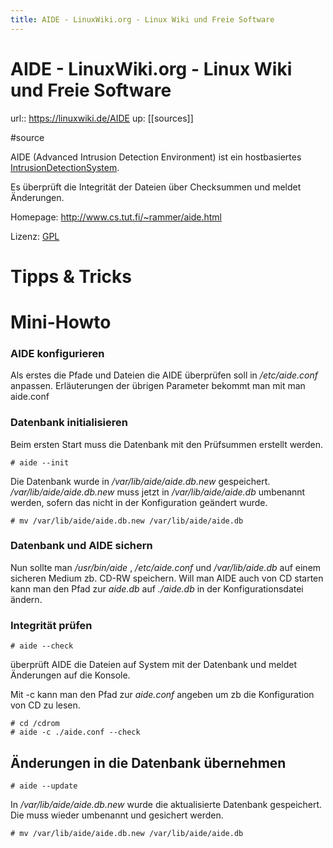 ```yaml
---
title: AIDE - LinuxWiki.org - Linux Wiki und Freie Software
---
```


# AIDE - LinuxWiki.org - Linux Wiki und Freie Software

url:: https://linuxwiki.de/AIDE
up: [[sources]]

#source

AIDE (Advanced Intrusion Detection Environment) ist ein hostbasiertes [IntrusionDetectionSystem](https://linuxwiki.de/IntrusionDetectionSystem).

Es überprüft die Integrität der Dateien über Checksummen und meldet Änderungen.

Homepage: <http://www.cs.tut.fi/~rammer/aide.html>

Lizenz: [GPL](https://linuxwiki.de/GPL)

# Tipps & Tricks

# Mini-Howto

### AIDE konfigurieren

Als erstes die Pfade und Dateien die AIDE überprüfen soll in */etc/aide.conf* anpassen. Erläuterungen der übrigen Parameter bekommt man mit man aide.conf

### Datenbank initialisieren

Beim ersten Start muss die Datenbank mit den Prüfsummen erstellt werden.

```
# aide --init
```

Die Datenbank wurde in */var/lib/aide/aide.db.new* gespeichert. */var/lib/aide/aide.db.new* muss jetzt in */var/lib/aide/aide.db* umbenannt werden, sofern das nicht in der Konfiguration geändert wurde.

```
# mv /var/lib/aide/aide.db.new /var/lib/aide/aide.db
```

### Datenbank und AIDE sichern

Nun sollte man */usr/bin/aide* , */etc/aide.conf* und */var/lib/aide.db* auf einem sicheren Medium zb. CD-RW speichern. Will man AIDE auch von CD starten kann man den Pfad zur *aide.db* auf *./aide.db* in der Konfigurationsdatei ändern.

### Integrität prüfen

```
# aide --check
```

überprüft AIDE die Dateien auf System mit der Datenbank und meldet Änderungen auf die Konsole.

Mit -c kann man den Pfad zur *aide.conf* angeben um zb die Konfiguration von CD zu lesen.

```
# cd /cdrom
# aide -c ./aide.conf --check
```

## Änderungen in die Datenbank übernehmen

```
# aide --update
```

In */var/lib/aide/aide.db.new* wurde die aktualisierte Datenbank gespeichert. Die muss wieder umbenannt und gesichert werden.

```
# mv /var/lib/aide/aide.db.new /var/lib/aide/aide.db
```

